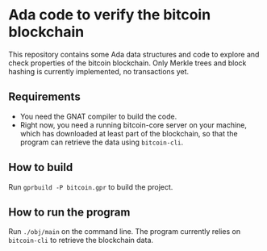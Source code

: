 # Ada code to verify the bitcoin blockchain

This repository contains some Ada data structures and code to explore and
check properties of the bitcoin blockchain. Only Merkle trees and block
hashing is currently implemented, no transactions yet.

## Requirements

* You need the GNAT compiler to build the code.
* Right now, you need a running bitcoin-core server on your machine, which has
  downloaded at least part of the blockchain, so that the program can retrieve
  the data using `bitcoin-cli`.

## How to build

Run `gprbuild -P bitcoin.gpr` to build the project.

## How to run the program

Run `./obj/main` on the command line. The program currently relies on
`bitcoin-cli` to retrieve the blockchain data.




